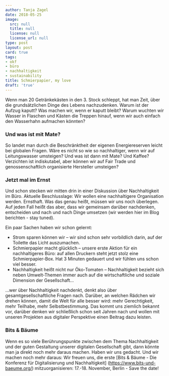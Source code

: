 ```yaml
---
author: Tanja Zagel
date: 2018-05-25
image:
  src: null
  title: null
  license: null
  license_url: null
type: post
layout: post
card: true
tags:
- okf
- büro
- nachhaltigkeit
- sustainability
title: Schmierpapier, my love
draft: 'true'
---
```


Wenn man 20 Getränkekästen in den 3. Stock schleppt, hat man Zeit, über die grundsätzlichen Dinge des Lebens nachzudenken. Warum ist der Aufzug kaputt? Was machen wir, wenn er kaputt bleibt? Warum wuchten wir Wasser in Flaschen und Kästen die Treppen hinauf, wenn wir auch einfach den Wasserhahn aufmachen könnten?

### Und was ist mit Mate?

So landet man durch die Beschränktheit der eigenen Energiereserven leicht bei globalen Fragen. Wäre es nicht so wie so nachhaltiger, wenn wir auf Leitungswasser umsteigen? Und was ist dann mit Mate? Und Kaffee? Verzichten ist indiskutabel, aber können wir auf Fair Trade und genossenschaftlich organisierte Hersteller umsteigen?

### Jetzt mal im Ernst

Und schon stecken wir mitten drin in einer Diskussion über Nachhaltigkeit im Büro. Aktuelle Beschlusslage: Wir wollen eine nachhaltigere Organisation werden. Ernsthaft. Was das genau heißt, müssen wir uns noch überlegen. Auf jeden Fall heißt das aber, dass wir gemeinsam darüber nachdenken, entscheiden und nach und nach Dinge umsetzen (wir werden hier im Blog berichten - stay tuned). 

Ein paar Sachen haben wir schon gelernt: 
* Strom sparen können wir – wir sind schon sehr vorbildlich darin, auf der Toilette das Licht auszumachen.  
* Schmierpapier macht glücklich – unsere erste Aktion für ein nachhaltigeres Büro: auf allen Druckern steht jetzt stolz eine Schmierpapier-Box. Hat 3 Minuten gedauert und wir fühlen uns schon viel besser.
* Nachhaltigkeit heißt nicht nur Öko-Tomaten – Nachhaltigkeit bezieht sich neben Umwelt-Themen immer auch auf die wirtschaftliche und soziale Dimension der Gesellschaft…

…wer über Nachhaltigkeit nachdenkt, denkt also über gesamtgesellschaftliche Fragen nach. Darüber, an welchen Rädchen wir drehen können, damit die Welt für alle besser wird: mehr Gerechtigkeit, mehr Teilhabe, mehr Selbstbestimmung. Das kommt uns ziemlich bekannt vor, darüber denken wir schließlich schon seit Jahren nach und wollen mit unseren Projekten aus digitaler Perspektive einen Beitrag dazu leisten. 

### Bits & Bäume 

Wenn es so viele Berührungspunkte zwischen dem Thema Nachhaltigkeit und der guten Gestaltung unserer digitalen Gesellschaft gibt, dann könnte man ja direkt noch mehr daraus machen. Haben wir uns gedacht. Und wir machen noch mehr daraus: Wir freuen uns, die erste [Bits & Bäume - Die Konferenz für Digitalisierung und Nachhaltigkeit] (https://www.bits-und-baeume.org/) mitzuorganisieren: 17.-18. November, Berlin - Save the date!